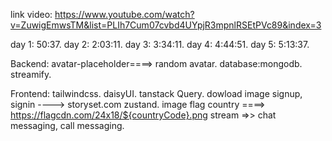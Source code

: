 

link video: https://www.youtube.com/watch?v=ZuwigEmwsTM&list=PLIh7Cum07cvbd4UYpjR3mpnlRSEtPVc89&index=3

day 1:  50:37.
day 2:  2:03:11.
day 3:  3:34:11.
day 4:  4:44:51.
day 5:  5:13:37.




Backend:
avatar-placeholder====> random avatar.
database:mongodb.
streamify.

Frontend:
tailwindcss.
daisyUI.
tanstack Query.
dowload image signup, signin ----> storyset.com
zustand.
image flag country ====> https://flagcdn.com/24x18/${countryCode}.png
stream =>> chat messaging, call messaging.